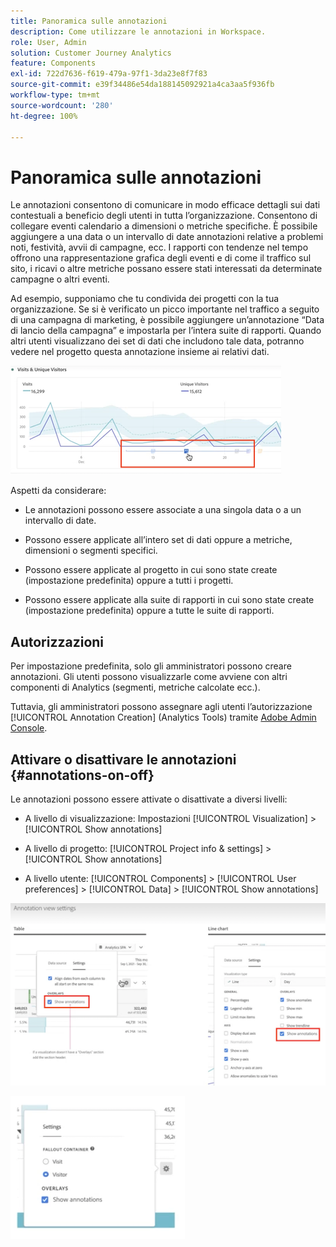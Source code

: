 ```yaml
---
title: Panoramica sulle annotazioni
description: Come utilizzare le annotazioni in Workspace.
role: User, Admin
solution: Customer Journey Analytics
feature: Components
exl-id: 722d7636-f619-479a-97f1-3da23e8f7f83
source-git-commit: e39f34486e54da188145092921a4ca3aa5f936fb
workflow-type: tm+mt
source-wordcount: '280'
ht-degree: 100%

---
```


# Panoramica sulle annotazioni

Le annotazioni consentono di comunicare in modo efficace dettagli sui dati contestuali a beneficio degli utenti in tutta l’organizzazione. Consentono di collegare eventi calendario a dimensioni o metriche specifiche. È possibile aggiungere a una data o un intervallo di date annotazioni relative a problemi noti, festività, avvii di campagne, ecc. I rapporti con tendenze nel tempo offrono una rappresentazione grafica degli eventi e di come il traffico sul sito, i ricavi o altre metriche possano essere stati interessati da determinate campagne o altri eventi.

Ad esempio, supponiamo che tu condivida dei progetti con la tua organizzazione. Se si è verificato un picco importante nel traffico a seguito di una campagna di marketing, è possibile aggiungere un’annotazione “Data di lancio della campagna” e impostarla per l’intera suite di rapporti. Quando altri utenti visualizzano dei set di dati che includono tale data, potranno vedere nel progetto questa annotazione insieme ai relativi dati.

![](assets/multi-day.png)

Aspetti da considerare:

* Le annotazioni possono essere associate a una singola data o a un intervallo di date.

* Possono essere applicate all’intero set di dati oppure a metriche, dimensioni o segmenti specifici.

* Possono essere applicate al progetto in cui sono state create (impostazione predefinita) oppure a tutti i progetti.

* Possono essere applicate alla suite di rapporti in cui sono state create (impostazione predefinita) oppure a tutte le suite di rapporti.

## Autorizzazioni

Per impostazione predefinita, solo gli amministratori possono creare annotazioni. Gli utenti possono visualizzarle come avviene con altri componenti di Analytics (segmenti, metriche calcolate ecc.).

Tuttavia, gli amministratori possono assegnare agli utenti l’autorizzazione [!UICONTROL Annotation Creation] (Analytics Tools) tramite [Adobe Admin Console](https://experienceleague.adobe.com/docs/analytics/admin/admin-console/permissions/analytics-tools.html?lang=it).

## Attivare o disattivare le annotazioni {#annotations-on-off}

Le annotazioni possono essere attivate o disattivate a diversi livelli:

* A livello di visualizzazione: Impostazioni [!UICONTROL Visualization] > [!UICONTROL Show annotations]

* A livello di progetto: [!UICONTROL Project info & settings] > [!UICONTROL Show annotations]

* A livello utente: [!UICONTROL Components] > [!UICONTROL User preferences] > [!UICONTROL Data] > [!UICONTROL Show annotations]

![](assets/show-ann.png)

![](assets/show-ann2.png)
